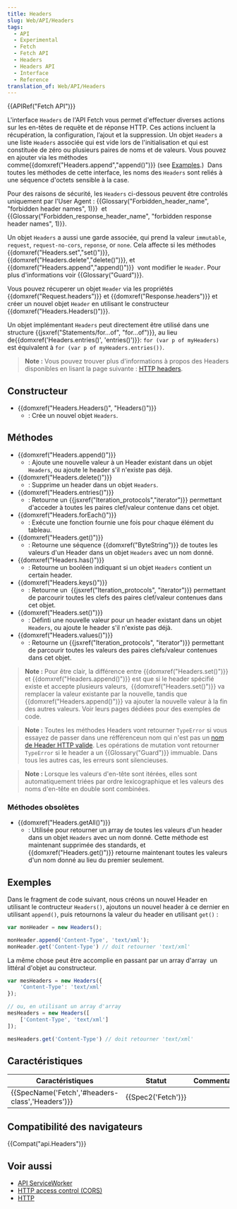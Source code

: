 ```yaml
---
title: Headers
slug: Web/API/Headers
tags:
  - API
  - Experimental
  - Fetch
  - Fetch API
  - Headers
  - Headers API
  - Interface
  - Reference
translation_of: Web/API/Headers
---
```

{{APIRef("Fetch API")}}

L'interface `Headers` de l'API Fetch vous permet d'effectuer diverses actions sur les en-têtes de requête et de réponse HTTP. Ces actions incluent la récupération, la configuration, l’ajout et la suppression. Un objet `Headers` a une liste `Headers` associée qui est vide lors de l'initialisation et qui est constituée de zéro ou plusieurs paires de noms et de valeurs. Vous pouvez en ajouter via les méthodes comme{{domxref("Headers.append","append()")}} (see [Examples](#examples).)  Dans toutes les méthodes de cette interface, les noms des `Headers` sont reliés à une séquence d'octets sensible à la case.

Pour des raisons de sécurité, les `Headers` ci-dessous peuvent être controlés uniquement par l'User Agent : {{Glossary("Forbidden_header_name", "forbidden header names", 1)}}  et {{Glossary("Forbidden_response_header_name", "forbidden response header names", 1)}}.

Un objet `Headers` a aussi une garde associée, qui prend la valeur `immutable`, `request`, `request-no-cors`, `reponse`, or `none`. Cela affecte si les méthodes {{domxref("Headers.set","set()")}}, {{domxref("Headers.delete","delete()")}}, et {{domxref("Headers.append","append()")}}  vont modifier le `Header`. Pour plus d'informations voir {{Glossary("Guard")}}.

Vous pouvez récuperer un objet `Header` via les propriétés {{domxref("Request.headers")}} et {{domxref("Response.headers")}} et créer un nouvel objet `Header` en utilisant le constructeur {{domxref("Headers.Headers()")}}.

Un objet implémentant `Headers` peut directement être utilisé dans une structure {{jsxref("Statements/for...of", "for...of")}}, au lieu de{{domxref('Headers.entries()', 'entries()')}}: `for (var p of myHeaders)` est équivalent à `for (var p of myHeaders.entries())`.

> **Note :** Vous pouvez trouver plus d'informations à propos des Headers disponibles en lisant la page suivante : [HTTP headers](/en-US/docs/Web/HTTP/Headers).

## Constructeur

- {{domxref("Headers.Headers()", "Headers()")}}
  - : Crée un nouvel objet `Headers`.

## Méthodes

- {{domxref("Headers.append()")}}
  - : Ajoute une nouvelle valeur à un Header existant dans un objet `Headers`, ou ajoute le header s'il n'existe pas déjà.
- {{domxref("Headers.delete()")}}
  - : Supprime un header dans un objet `Headers`.
- {{domxref("Headers.entries()")}}
  - : Retourne un {{jsxref("Iteration_protocols","iterator")}} permettant d'acceder à toutes les paires clef/valeur contenue dans cet objet.
- {{domxref("Headers.forEach()")}}
  - : Exécute une fonction fournie une fois pour chaque élément du tableau.
- {{domxref("Headers.get()")}}
  - : Retourne une séquence {{domxref("ByteString")}} de toutes les valeurs d'un Header dans un objet `Headers` avec un nom donné.
- {{domxref("Headers.has()")}}
  - : Retourne un booléen indiquant si un objet `Headers` contient un certain header.
- {{domxref("Headers.keys()")}}
  - : Retourne un  {{jsxref("Iteration_protocols", "iterator")}} permettant de parcourir toutes les clefs des paires clef/valeur contenues dans cet objet.
- {{domxref("Headers.set()")}}
  - : Définti une nouvelle valeur pour un header existant dans un objet `Headers`, ou ajoute le header s'il n'existe pas déjà.
- {{domxref("Headers.values()")}}
  - : Retourne un {{jsxref("Iteration_protocols", "iterator")}} permettant de parcourir toutes les valeurs des paires clefs/valeur contenues dans cet objet.

> **Note :** Pour être clair, la différence entre {{domxref("Headers.set()")}} et {{domxref("Headers.append()")}} est que si le header spécifié existe et accepte plusieurs valeurs,  {{domxref("Headers.set()")}} va remplacer la valeur existante par la nouvelle, tandis que {{domxref("Headers.append()")}} va ajouter la nouvelle valeur à la fin des autres valeurs. Voir leurs pages dédiées pour des exemples de code.

> **Note :** Toutes les méthodes Headers vont retourner `TypeError` si vous essayez de passer dans une réfférenceun nom qui n'est pas un [nom de Header HTTP valide](https://fetch.spec.whatwg.org/#concept-header-name). Les opérations de mutation vont retourner `TypeError` si le header a un {{Glossary("Guard")}} immuable. Dans tous les autres cas, les erreurs sont silencieuses.

> **Note :** Lorsque les valeurs d'en-tête sont itérées, elles sont automatiquement triées par ordre lexicographique et les valeurs des noms d'en-tête en double sont combinées.

### Méthodes obsolètes

- {{domxref("Headers.getAll()")}}
  - : Utilisée pour retourner un array de toutes les valeurs d'un header dans un objet `Headers` avec un nom donné. Cette méthode est maintenant supprimée des standards, et {{domxref("Headers.get()")}} retourne maintenant toutes les valeurs d'un nom donné au lieu du premier seulement.

## Exemples

Dans le fragment de code suivant, nous créons un nouvel Header en utilisant le contructeur `Headers()`, ajoutons un nouvel header à ce dernier en utilisant `append()`, puis retournons la valeur du header en utilisant `get()` :

```js
var monHeader = new Headers();

monHeader.append('Content-Type', 'text/xml');
monHeader.get('Content-Type') // doit retourner 'text/xml'
```

La même chose peut être accomplie en passant par un array d'array  un littéral d'objet au constructeur.

```js
var mesHeaders = new Headers({
    'Content-Type': 'text/xml'
});

// ou, en utilisant un array d'array
mesHeaders = new Headers([
    ['Content-Type', 'text/xml']
]);

mesHeaders.get('Content-Type') // doit retourner 'text/xml'
```

## Caractéristiques

| Caractéristiques                                                 | Statut                   | Commentaires |
| ---------------------------------------------------------------- | ------------------------ | ------------ |
| {{SpecName('Fetch','#headers-class','Headers')}} | {{Spec2('Fetch')}} |              |

## Compatibilité des navigateurs

{{Compat("api.Headers")}}

## Voir aussi

- [API ServiceWorker](/en-US/docs/Web/API/ServiceWorker_API)
- [HTTP access control (CORS)](/en-US/docs/Web/HTTP/Access_control_CORS)
- [HTTP](/en-US/docs/Web/HTTP)
